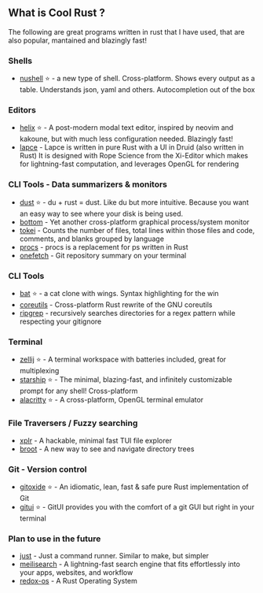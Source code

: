 ## What is Cool Rust ?
The following are great programs written in rust that I have used, that are also popular, mantained and blazingly fast!

### Shells
- [nushell](https://github.com/nushell/nushell) :star: - a new type of shell. Cross-platform. Shows every output as a table. Understands json, yaml and others. Autocompletion out of the box 

### Editors
- [helix](https://github.com/helix-editor/helix) :star: - A post-modern modal text editor, inspired by neovim and kakoune, but with much less configuration needed. Blazingly fast!
- [lapce](https://github.com/lapce/lapce) - Lapce is written in pure Rust with a UI in Druid (also written in Rust)
 It is designed with Rope Science from the Xi-Editor which makes for lightning-fast computation, and leverages OpenGL for rendering

### CLI Tools - Data summarizers & monitors
- [dust](https://github.com/bootandy/dust) :star: - du + rust = dust. Like du but more intuitive. Because you want an easy way to see where your disk is being used. 
- [bottom](https://github.com/ClementTsang/bottom) - Yet another cross-platform graphical process/system monitor
- [tokei](https://github.com/XAMPPRocky/tokei) - Counts the number of files, total lines within those files and code, comments, and blanks grouped by language
- [procs](https://github.com/dalance/procs) - procs is a replacement for ps written in Rust
- [onefetch](https://github.com/o2sh/onefetch) - Git repository summary on your terminal

### CLI Tools
- [bat](https://github.com/sharkdp/bat) :star: - a cat clone with wings. Syntax highlighting for the win
- [coreutils](https://github.com/uutils/coreutils) - Cross-platform Rust rewrite of the GNU coreutils
- [ripgrep](https://github.com/BurntSushi/ripgrep) - recursively searches directories for a regex pattern while respecting your gitignore

### Terminal
- [zellij](https://github.com/zellij-org/zellij) :star: - A terminal workspace with batteries included, great for multiplexing
- [starship](https://github.com/starship/starship) :star: - The minimal, blazing-fast, and infinitely customizable prompt for any shell! Cross-platform
- [alacritty](https://github.com/alacritty/alacritty) :star: - A cross-platform, OpenGL terminal emulator

### File Traversers / Fuzzy searching
- [xplr](https://github.com/sayanarijit/xplr) - A hackable, minimal fast TUI file explorer
- [broot](https://github.com/Canop/broot) - A new way to see and navigate directory trees

### Git - Version control
- [gitoxide](https://github.com/Byron/gitoxide) :star: -  An idiomatic, lean, fast & safe pure Rust implementation of Git 
- [gitui](https://github.com/extrawurst/gitui) :star: - GitUI provides you with the comfort of a git GUI but right in your terminal

### Plan to use in the future
- [just](https://github.com/casey/just) - Just a command runner. Similar to make, but simpler
- [meilisearch](https://github.com/meilisearch/meilisearch) -  A lightning-fast search engine that fits effortlessly into your apps, websites, and workflow
- [redox-os](https://gitlab.redox-os.org/redox-os/redox) - A Rust Operating System
